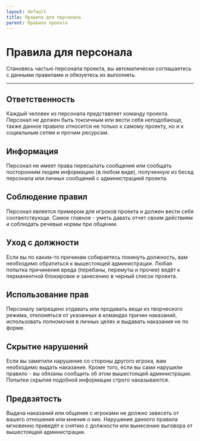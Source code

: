 ```yaml
---
layout: default
title: Правила для персонала
parent: Правила проекта
---
```


# Правила для персонала

Становясь частью персонала проекта, вы автоматически соглашаетесь с данными правилами и обязуетесь их выполнять.

---

## Ответственность

Каждый человек из персонала представляет команду проекта. Персонал не должен быть токсичным или вести себя неподобающе, также данное правило относится не только к самому проекту, но и к социальным сетям и прочим ресурсам.

## Информация

Персонал не имеет права пересылать сообщения или сообщать посторонним людям информацию (в любом виде), полученную из бесед персонала или личных сообщений с администрацией проекта.

## Соблюдение правил

Персонал является примером для игроков проекта и должен вести себя соответствующе. Самое главное - уметь давать отчет своим действиям и соблюдать речевые нормы при общении.

## Уход с должности

Если вы по каким-то причинам собираетесь покинуть должность, вам необходимо обратиться к вышестоящей администрации. Любая попытка причинения вреда (перебаны, перемуты и прочее) ведёт к перманентной блокировке и занесению в черный список проекта.

## Использование прав

Персоналу запрещено отдавать или продавать вещи из творческого режима, отклоняться от указанных в командах причин наказаний, использовать полномочия в личных целях и выдавать наказания не по форме.

## Скрытие нарушений

Если вы заметили нарушение со стороны другого игрока, вам необходимо выдать наказание. Кроме того, если вы сами нарушили правило - вы обязаны сообщить об этом вышестоящей администрации. Попытки скрытия подобной информации строго наказываются.

## Предвзятость

Выдача наказаний или общение с игроками не должно зависеть от вашего отношения или мнения о них. Нарушение данного правила мгновенно приведёт к снятию с должности или вынесению выговора от вышестоящей администрации.